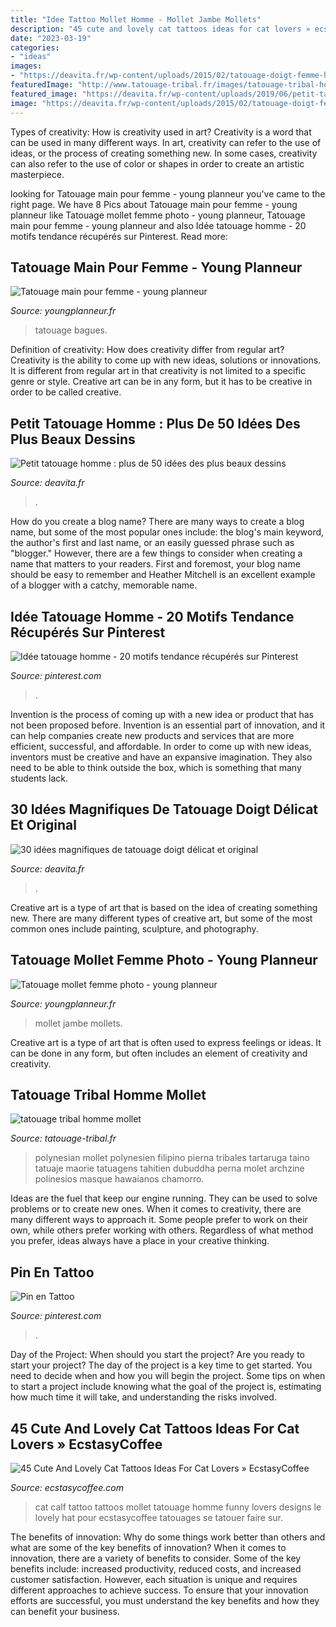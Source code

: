 ```yaml
---
title: "Idee Tattoo Mollet Homme - Mollet Jambe Mollets"
description: "45 cute and lovely cat tattoos ideas for cat lovers » ecstasycoffee"
date: "2023-03-19"
categories:
- "ideas"
images:
- "https://deavita.fr/wp-content/uploads/2015/02/tatouage-doigt-femme-homme-diamants.jpg"
featuredImage: "http://www.tatouage-tribal.fr/images/tatouage-tribal-homme-mollet_1.jpg"
featured_image: "https://deavita.fr/wp-content/uploads/2019/06/petit-tatouage-homme-sur-les-jambes-idées-minimalistes.jpg"
image: "https://deavita.fr/wp-content/uploads/2015/02/tatouage-doigt-femme-homme-diamants.jpg"
---
```



Types of creativity: How is creativity used in art?
Creativity is a word that can be used in many different ways. In art, creativity can refer to the use of ideas, or the process of creating something new. In some cases, creativity can also refer to the use of color or shapes in order to create an artistic masterpiece.

	

		
looking for Tatouage main pour femme - young planneur you've came to the right page. We have 8 Pics about Tatouage main pour femme - young planneur like Tatouage mollet femme photo - young planneur, Tatouage main pour femme - young planneur and also Idée tatouage homme - 20 motifs tendance récupérés sur Pinterest. Read more:
		
    
## Tatouage Main Pour Femme - Young Planneur

<img loading=lazy src="https://youngplanneur.fr/wp-content/uploads/2018/11/tatouage-doigt-main-henneCC81-mandalas-bagues-chaines-swag-1.jpg" onerror="this.onerror=null;this.src='https://tse4.mm.bing.net/th?id=OIP.Vt8ZuL9-dQmj3qGcz5wgWAHaHR&amp;pid=15.1';" alt="Tatouage main pour femme - young planneur">

_Source: youngplanneur.fr_

>tatouage bagues. 

	

Definition of creativity: How does creativity differ from regular art?
Creativity is the ability to come up with new ideas, solutions or innovations. It is different from regular art in that creativity is not limited to a specific genre or style. Creative art can be in any form, but it has to be creative in order to be called creative.

    
## Petit Tatouage Homme : Plus De 50 Idées Des Plus Beaux Dessins

<img loading=lazy src="https://deavita.fr/wp-content/uploads/2019/06/petit-tatouage-homme-sur-les-jambes-idées-minimalistes.jpg" onerror="this.onerror=null;this.src='https://tse3.mm.bing.net/th?id=OIP.P0XYjdJruMum25phMXoqPwHaJQ&amp;pid=15.1';" alt="Petit tatouage homme : plus de 50 idées des plus beaux dessins">

_Source: deavita.fr_

>. 

	

How do you create a blog name?
There are many ways to create a blog name, but some of the most popular ones include: the blog's main keyword, the author's first and last name, or an easily guessed phrase such as "blogger." However, there are a few things to consider when creating a name that matters to your readers. First and foremost, your blog name should be easy to remember and Heather Mitchell is an excellent example of a blogger with a catchy, memorable name.

    
## Idée Tatouage Homme - 20 Motifs Tendance Récupérés Sur Pinterest

<img loading=lazy src="https://i.pinimg.com/736x/64/14/30/64143015e2b0510ac8143c77f899d72c.jpg?b=t" onerror="this.onerror=null;this.src='https://tse4.mm.bing.net/th?id=OIP.kXFIzgnfFS5uQ92wCLMWzQHaM4&amp;pid=15.1';" alt="Idée tatouage homme - 20 motifs tendance récupérés sur Pinterest">

_Source: pinterest.com_

>. 

	

Invention is the process of coming up with a new idea or product that has not been proposed before. Invention is an essential part of innovation, and it can help companies create new products and services that are more efficient, successful, and affordable. In order to come up with new ideas, inventors must be creative and have an expansive imagination. They also need to be able to think outside the box, which is something that many students lack.

    
## 30 Idées Magnifiques De Tatouage Doigt Délicat Et Original

<img loading=lazy src="https://deavita.fr/wp-content/uploads/2015/02/tatouage-doigt-femme-homme-diamants.jpg" onerror="this.onerror=null;this.src='https://tse4.mm.bing.net/th?id=OIP.49eUw84GqL23_o9bndRUeQHaE7&amp;pid=15.1';" alt="30 idées magnifiques de tatouage doigt délicat et original">

_Source: deavita.fr_

>. 

	

Creative art is a type of art that is based on the idea of creating something new. There are many different types of creative art, but some of the most common ones include painting, sculpture, and photography.

    
## Tatouage Mollet Femme Photo - Young Planneur

<img loading=lazy src="https://youngplanneur.fr/wp-content/uploads/2018/11/double-tattoo-mollets-femme-idee-tatouage-jambe-arbre-e1499174493341.jpg" onerror="this.onerror=null;this.src='https://tse3.mm.bing.net/th?id=OIP._F_pjKM_nx3YiZCJOi_B_QHaHx&amp;pid=15.1';" alt="Tatouage mollet femme photo - young planneur">

_Source: youngplanneur.fr_

>mollet jambe mollets. 

	

Creative art is a type of art that is often used to express feelings or ideas. It can be done in any form, but often includes an element of creativity and creativity.

    
## Tatouage Tribal Homme Mollet

<img loading=lazy src="http://www.tatouage-tribal.fr/images/tatouage-tribal-homme-mollet_1.jpg" onerror="this.onerror=null;this.src='https://tse2.mm.bing.net/th?id=OIP.tYDtKOc8z2sKmrYzYKCa5wHaJQ&amp;pid=15.1';" alt="tatouage tribal homme mollet">

_Source: tatouage-tribal.fr_

>polynesian mollet polynesien filipino pierna tribales tartaruga taino tatuaje maorie tatuagens tahitien dubuddha perna molet archzine polinesios masque hawaianos chamorro. 

	

Ideas are the fuel that keep our engine running. They can be used to solve problems or to create new ones. When it comes to creativity, there are many different ways to approach it. Some people prefer to work on their own, while others prefer working with others. Regardless of what method you prefer, ideas always have a place in your creative thinking.

    
## Pin En Tattoo

<img loading=lazy src="https://i.pinimg.com/736x/74/12/5e/74125ed7e3a098dc97f938b1c9c120c2.jpg" onerror="this.onerror=null;this.src='https://tse1.mm.bing.net/th?id=OIP.lK6Q-zptjNnDPrFxlt88mQHaI0&amp;pid=15.1';" alt="Pin en Tattoo">

_Source: pinterest.com_

>. 

	

Day of the Project: When should you start the project?
Are you ready to start your project? The day of the project is a key time to get started. You need to decide when and how you will begin the project. Some tips on when to start a project include knowing what the goal of the project is, estimating how much time it will take, and understanding the risks involved.

    
## 45 Cute And Lovely Cat Tattoos Ideas For Cat Lovers » EcstasyCoffee

<img loading=lazy src="https://i1.wp.com/www.ecstasycoffee.com/wp-content/uploads/2016/09/A-funny-tattoo-of-a-cat-in-a-hat-inked-on-the-calf..jpg" onerror="this.onerror=null;this.src='https://tse4.mm.bing.net/th?id=OIP.j5FB-TKB0WfMqRnBU5QzpwHaHa&amp;pid=15.1';" alt="45 Cute And Lovely Cat Tattoos Ideas For Cat Lovers » EcstasyCoffee">

_Source: ecstasycoffee.com_

>cat calf tattoo tattoos mollet tatouage homme funny lovers designs le lovely hat pour ecstasycoffee tatouages se tatouer faire sur. 

	

The benefits of innovation: Why do some things work better than others and what are some of the key benefits of innovation?
When it comes to innovation, there are a variety of benefits to consider. Some of the key benefits include: increased productivity, reduced costs, and increased customer satisfaction. However, each situation is unique and requires different approaches to achieve success. To ensure that your innovation efforts are successful, you must understand the key benefits and how they can benefit your business.

